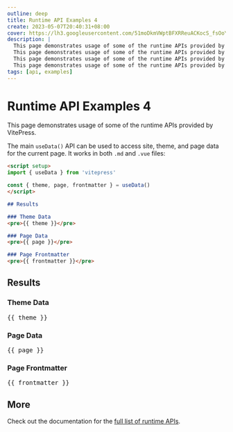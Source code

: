 ```yaml
---
outline: deep
title: Runtime API Examples 4
create: 2023-05-07T20:40:31+08:00
cover: https://lh3.googleusercontent.com/51moDkmVWptBFXRReuACKocS_fsOoYtfT-C78onEUKeRr7ky4l_ZsuZMK2AnE7-MPRbLzcKTAIFmNyyN7ACo0-eygmXaGeR0ItYtRcYNE8-_L8RHqkA=w960
description: |
  This page demonstrates usage of some of the runtime APIs provided by VitePress.
  This page demonstrates usage of some of the runtime APIs provided by VitePress.
  This page demonstrates usage of some of the runtime APIs provided by VitePress.
  This page demonstrates usage of some of the runtime APIs provided by VitePress.
tags: [api, examples]
---
```


# Runtime API Examples 4

This page demonstrates usage of some of the runtime APIs provided by VitePress.

The main `useData()` API can be used to access site, theme, and page data for the current page. It works in both `.md` and `.vue` files:

```md
<script setup>
import { useData } from 'vitepress'

const { theme, page, frontmatter } = useData()
</script>

## Results

### Theme Data
<pre>{{ theme }}</pre>

### Page Data
<pre>{{ page }}</pre>

### Page Frontmatter
<pre>{{ frontmatter }}</pre>
```

<script setup>
import { useData } from 'vitepress'

const { site, theme, page, frontmatter } = useData()
</script>

## Results

### Theme Data
<pre>{{ theme }}</pre>

### Page Data
<pre>{{ page }}</pre>

### Page Frontmatter
<pre>{{ frontmatter }}</pre>

## More

Check out the documentation for the [full list of runtime APIs](https://vitepress.dev/reference/runtime-api#usedata).
